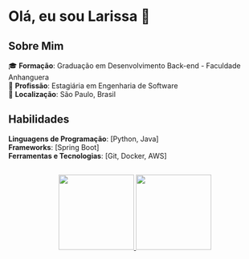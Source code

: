 # Olá, eu sou Larissa 👋

## Sobre Mim

🎓 **Formação**: Graduação em Desenvolvimento Back-end - Faculdade Anhanguera <br>
💼 **Profissão**: Estagiária em Engenharia de Software <br>
📍 **Localização**: São Paulo, Brasil

## Habilidades 
**Linguagens de Programação**: [Python, Java] <br>
**Frameworks**: [Spring Boot] <br>
**Ferramentas e Tecnologias**: [Git, Docker, AWS]

##
 <div align="center">
  <a href="https://github.com/larissa-oliv">
  <img height="150em" src="https://github-readme-stats.vercel.app/api?username=larissa-oliv&show_icons=true&theme=midnight-purple&include_all_commits=true&count_private=true"/>
  <img height="150em" src="https://github-readme-stats.vercel.app/api/top-langs/?username=larissa-oliv&layout=compact&langs_count=7&theme=midnight-purple"/>
</div>
 
